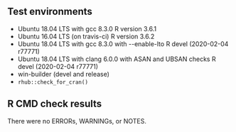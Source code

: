 ## Test environments
* Ubuntu 18.04 LTS with gcc 8.3.0
  R version 3.6.1
* Ubuntu 16.04 LTS (on travis-ci)
  R version 3.6.2
* Ubuntu 18.04 LTS with gcc 8.3.0 with --enable-lto
  R devel (2020-02-04 r77771)
* Ubuntu 18.04 LTS with clang 6.0.0 with ASAN and 
  UBSAN checks
  R devel (2020-02-04 r77771)
* win-builder (devel and release)
* `rhub::check_for_cran()`

## R CMD check results
There were no ERRORs, WARNINGs, or NOTES.
